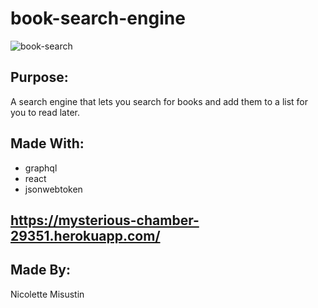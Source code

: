 # book-search-engine
![book-search](https://user-images.githubusercontent.com/78009246/126118037-b6616775-8e40-48a9-b11f-dbc4b2a79c80.JPG)
## Purpose:
A search engine that lets you search for books and add them to a list for you to read later.
## Made With:
* graphql
* react
* jsonwebtoken
## https://mysterious-chamber-29351.herokuapp.com/
## Made By:
Nicolette Misustin
